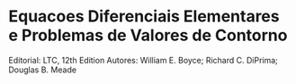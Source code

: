 # Equacoes Diferenciais Elementares e Problemas de Valores de Contorno
Editorial: LTC, 12th Edition
Autores: William E. Boyce; Richard C. DiPrima; Douglas B. Meade